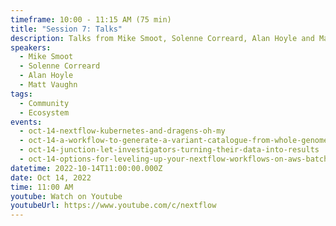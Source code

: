 ```yaml
---
timeframe: 10:00 - 11:15 AM (75 min)
title: "Session 7: Talks"
description: Talks from Mike Smoot, Solenne Correard, Alan Hoyle and Matt Vaughn.
speakers:
  - Mike Smoot
  - Solenne Correard
  - Alan Hoyle
  - Matt Vaughn
tags:
  - Community
  - Ecosystem
events:
  - oct-14-nextflow-kubernetes-and-dragens-oh-my
  - oct-14-a-workflow-to-generate-a-variant-catalogue-from-whole-genome-sequences
  - oct-14-junction-let-investigators-turning-their-data-into-results
  - oct-14-options-for-leveling-up-your-nextflow-workflows-on-aws-batch
datetime: 2022-10-14T11:00:00.000Z
date: Oct 14, 2022
time: 11:00 AM
youtube: Watch on Youtube
youtubeUrl: https://www.youtube.com/c/nextflow
---
```

